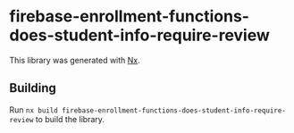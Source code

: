 # firebase-enrollment-functions-does-student-info-require-review

This library was generated with [Nx](https://nx.dev).

## Building

Run `nx build firebase-enrollment-functions-does-student-info-require-review` to build the library.
